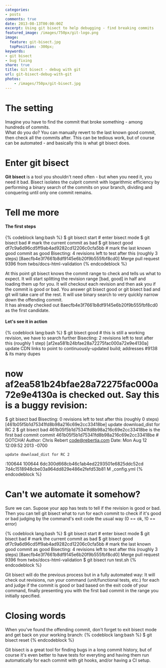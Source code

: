 ```yaml
---
categories:
- posts
comments: true
date: 2013-08-13T00:00:00Z
excerpt: Using git bisect to help debugging - find breaking commits
featured_image: /images/750px/git-logo.png
image:
  feature: git-bisect.jpg
  topPosition: -300px;
keywords:
- git bisect
- bug fixing
share: true
title: Git bisect - debug with git
url: git-bisect-debug-with-git
photos:
    - /images/750px/git-bisect.jpg
---
```


# The setting

Imagine you have to find the commit that broke something - among hundreds of commits.  
What do you do? You can manually revert to the last known good commit, then check all the commits after. This can be tedious work, but of course can be automated - and basically this is what git bisect does.  

# Enter git bisect

__Git bisect__ is a tool you shouldn't need often - but when you need it, you need it bad. Bisect isolates the culprit commit with logarithmic efficiency by performing a binary search of the commits on your branch, dividing and conquering until only one commit remains.

# Tell me more

#### The first steps

{% codeblock lang:bash %}
$ git bisect start                                              # enter bisect mode
$ git bisect bad                                                # mark the current commit as bad
$ git bisect good df7c9a6d96cd5ff9ab4ad9282cd12206c0cfa5bb      # mark the last known good commit as good
Bisecting: 4 revisions left to test after this (roughly 3 steps)
[8aecfb4e3f7661b8df9145e6b20f9b555fbf8cd0] Merge pull request 9396 from twbs/docs-html-validation
{% endcodeblock %}

At this point git bisect knows the commit range to check and tells us what to expect. It will start splitting the revision range [bad, good] in half and loading them up for you. It will checkout each revision and then ask you if the commit is good or bad. You answer git bisect good or git bisect bad and git will take care of the rest. It will use binary search to very quickly narrow down the offending commit.  
It has already checked out 8aecfb4e3f7661b8df9145e6b20f9b555fbf8cd0 as the first candidate. 

#### Let's see it in action

{% codeblock lang:bash %}
$ git bisect good                                               # this is still a working revision, we have to search further
Bisecting: 2 revisions left to test after this (roughly 1 step)
[af2ea581b24bfae28a72275fac000a72e9e4130a] update CDN links to point to continuously-updated build; addresses #9138 & its many dupes
# now af2ea581b24bfae28a72275fac000a72e9e4130a is checked out. Say this is a buggy revision:
$ git bisect bad
Bisecting: 0 revisions left to test after this (roughly 0 steps)
[461b05f5b1d75341fd8b98a216c69e2cc33418be] update download_dist for RC 2
$ git bisect bad
461b05f5b1d75341fd8b98a216c69e2cc33418be is the first bad commit
commit 461b05f5b1d75341fd8b98a216c69e2cc33418be                 # GOTCHA!
Author: Chris Rebert <code@rebertia.com>
Date:   Mon Aug 12 12:09:52 2013 -0700

    update download_dist for RC 2

:100644 100644 6dc300d668cb46c1ab4ed2293501e6825ddc52cd 7d4c1518948cbe03a964dd829e486e2fefd53b81 M  _config.yml
{% endcodeblock %}

# Can't we automate it somehow?

Sure we can. Supose your app has tests to tell if the revision is good or bad. Then you can tell git bisect what to run for each commit to check if it's good or bad judging by the command's exit code the usual way (0 == ok, !0 == error)

{% codeblock lang:bash %}
$ git bisect start                                              # enter bisect mode
$ git bisect bad                                                # mark the current commit as bad
$ git bisect good df7c9a6d96cd5ff9ab4ad9282cd12206c0cfa5bb      # mark the last known good commit as good
Bisecting: 4 revisions left to test after this (roughly 3 steps)
[8aecfb4e3f7661b8df9145e6b20f9b555fbf8cd0] Merge pull request 9396 from twbs/docs-html-validation
$ git bisect run test.sh
{% endcodeblock %}

Git bisect will do the previous process but in a fully automated way: It will check out revisions, run your command (unit/functional tests, etc.) for each and judge if the commit is good or bad based on the exit code of your command, finally presenting you with the first bad commit in the range you initially specified.

# Closing words

When you've found the offending commit, don't forget to exit bisect mode and get back on your working branch:
{% codeblock lang:bash %}
$ git bisect reset
{% endcodeblock %}

Git bisect is a great tool for finding bugs in a long commit history, but of course it's even better to have tests for everyting and having them run automatically for each commit with git hooks, and/or having a CI setup.